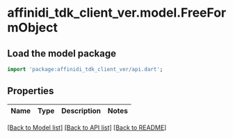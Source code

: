 # affinidi_tdk_client_ver.model.FreeFormObject

## Load the model package

```dart
import 'package:affinidi_tdk_client_ver/api.dart';
```

## Properties

| Name | Type | Description | Notes |
| ---- | ---- | ----------- | ----- |

[[Back to Model list]](../README.md#documentation-for-models) [[Back to API list]](../README.md#documentation-for-api-endpoints) [[Back to README]](../README.md)
